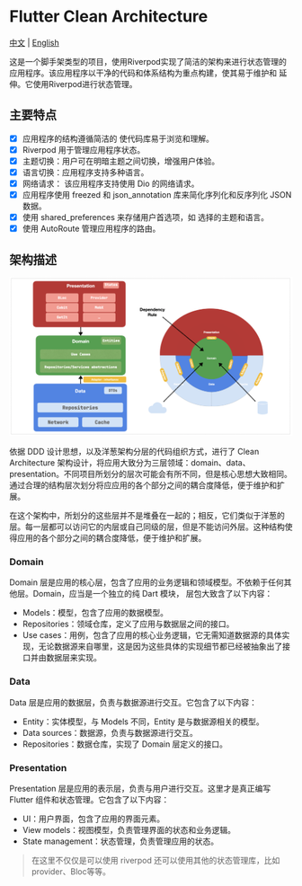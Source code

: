 # Flutter Clean Architecture

[中文](README.ZH.md) | [English](README.md)

这是一个脚手架类型的项目，使用Riverpod实现了简洁的架构来进行状态管理的应用程序。该应用程序以干净的代码和体系结构为重点构建，使其易于维护和
延伸。它使用Riverpod进行状态管理。

## 主要特点

- [x] 应用程序的结构遵循简洁的 使代码库易于浏览和理解。
- [x] Riverpod 用于管理应用程序状态。
- [x] 主题切换：用户可在明暗主题之间切换，增强用户体验。
- [x] 语言切换：应用程序支持多种语言。
- [x] 网络请求： 该应用程序支持使用 Dio 的网络请求。
- [x] 应用程序使用 freezed 和 json_annotation 库来简化序列化和反序列化 JSON 数据。
- [x] 使用 shared_preferences 来存储用户首选项，如 选择的主题和语言。
- [x] 使用 AutoRoute 管理应用程序的路由。

## 架构描述

![Clean Architecture](arch.png)

依据 DDD 设计思想，以及洋葱架构分层的代码组织方式，进行了 Clean Architecture
架构设计，将应用大致分为三层领域：domain、data、presentation。不同项目所划分的层次可能会有所不同，但是核心思想大致相同。通过合理的结构层次划分将应应用的各个部分之间的耦合度降低，便于维护和扩展。

在这个架构中，所划分的这些层并不是堆叠在一起的；相反，它们类似于洋葱的层。每一层都可以访问它的内层或自己同级的层，但是不能访问外层。这种结构使得应用的各个部分之间的耦合度降低，便于维护和扩展。

### Domain

Domain 层是应用的核心层，包含了应用的业务逻辑和领域模型。不依赖于任何其他层。Domain，应当是一个独立的纯
Dart 模块， 层包大致含了以下内容：

- Models：模型，包含了应用的数据模型。
- Repositories：领域仓库，定义了应用与数据层之间的接口。
- Use cases：用例，包含了应用的核心业务逻辑，它无需知道数据源的具体实现，无论数据源来自哪里，这是因为这些具体的实现细节都已经被抽象出了接口并由数据层来实现。

### Data

Data 层是应用的数据层，负责与数据源进行交互。它包含了以下内容：

- Entity：实体模型，与 Models 不同，Entity 是与数据源相关的模型。
- Data sources：数据源，负责与数据源进行交互。
- Repositories：数据仓库，实现了 Domain 层定义的接口。

### Presentation

Presentation 层是应用的表示层，负责与用户进行交互。这里才是真正编写 Flutter 组件和状态管理。它包含了以下内容：

- UI：用户界面，包含了应用的界面元素。
- View models：视图模型，负责管理界面的状态和业务逻辑。
- State management：状态管理，负责管理应用的状态。

> 在这里不仅仅是可以使用 riverpod 还可以使用其他的状态管理库，比如 provider、Bloc等等。